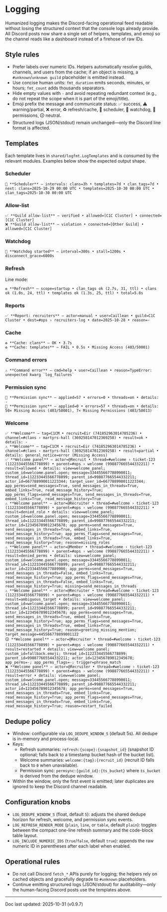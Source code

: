 # Logging

Humanized logging makes the Discord-facing operational feed readable without losing the structured context that the console logs already provide. All Discord posts now share a single set of helpers, templates, and emoji so the channel reads like a dashboard instead of a firehose of raw IDs.

## Style rules
- Prefer labels over numeric IDs. Helpers automatically resolve guilds, channels, and users from the cache; if an object is missing, a `#unknown`/`unknown guild` placeholder is emitted instead.
- Use concise human units: `fmt_duration` emits seconds, minutes, or hours; `fmt_count` adds thousands separators.
- Hide empty values with `-` and avoid repeating redundant context (e.g., do not repeat the scope when it is part of the emoji/title).
- Emoji prefix the message and communicate status: ✅ success, ⚠️ warning/partial, ❌ error, ♻️ refresh/cache, 🧭 scheduler, 🐶 watchdog, 🔐 permissions, 🛈 neutral.
- Structured logs (JSON/stdout) remain unchanged—only the Discord line format is affected.

## Templates
Each template lives in `shared/logfmt.LogTemplates` and is consumed by the relevant modules. Examples below show the expected output shape.

### Scheduler
```
🧭 **Scheduler** — intervals: clans=3h • templates=7d • clan_tags=7d • next: clans=2025-10-29 00:00 UTC • templates=2025-10-30 00:00 UTC • clan_tags=2025-10-30 00:00 UTC
```

### Allow-list
```
✅ **Guild allow-list** — verified • allowed=[C1C Cluster] • connected=[C1C Cluster]
❌ **Guild allow-list** — violation • connected=[Other Guild] • allowed=[C1C Cluster]
```

### Watchdog
```
🐶 **Watchdog started** — interval=300s • stall=1200s • disconnect_grace=6000s
```

### Refresh
Line mode:
```
♻️ **Refresh** — scope=startup • clan_tags ok (2.7s, 31, ttl) • clans ok (1.0s, 24, ttl) • templates ok (1.3s, 25, ttl) • total=5.8s
```

### Reports
```
✅ **Report: recruiters** — actor=manual • user=Caillean • guild=C1C Cluster • dest=#ops › recruiters-log • date=2025-10-28 • reason=-
```

### Cache
```
♻️ **Cache: clans** — OK • 3.7s
♻️ **Cache: templates** — FAIL • 0.5s • Missing Access (403/50001)
```

### Command errors
```
⚠️ **Command error** — cmd=help • user=Caillean • reason=TypeError: unexpected kwarg `log_failures`
```

### Permission sync
```
🔐 **Permission sync** — applied=57 • errors=0 • threads=on • details: -
🔐 **Permission sync** — applied=0 • errors=57 • threads=on • details: 50× Missing Access (403/50001), 7× Missing Permissions (403/50013)
```

### Welcome
```
✅ **Welcome** — tag=C1CM • recruit=Eir (741852963014785236) • channel=#clans › martyrs-hall (369258147012369258) • result=ok • details: -
⚠️ **Welcome** — tag=C1CM • recruit=Eir (741852963014785236) • channel=#clans › martyrs-hall (369258147012369258) • result=partial • details: general_notice=error (Missing Access)
✅ **Welcome panel** — actor=@Recruit • thread=#welcome › ticket-123 (112233445566778899) • parent=#ops › welcome (998877665544332211) • result=allowed • details: view=welcome_panel; custom_id=welcome.panel.open; message=334455667788990011; thread_id=112233445566778899; parent_id=998877665544332211; actor_id=667788990011223344; target_user_id=667788990011223344; app_perms=send_messages=True, send_messages_in_threads=True, embed_links=True, read_message_history=True; app_perms_flags=send_messages=True, send_messages_in_threads=True, embed_links=True, read_message_history=True
⚠️ **Welcome panel** — actor=@Recruiter • thread=#welcome › ticket-123 (112233445566778899) • parent=#ops › welcome (998877665544332211) • result=denied_role • details: view=welcome_panel; custom_id=welcome.panel.open; message=334455667788990011; thread_id=112233445566778899; parent_id=998877665544332211; actor_id=123456789012345678; app_perms=send_messages=True, send_messages_in_threads=True, embed_links=True, read_message_history=True; app_perms_flags=send_messages=True, send_messages_in_threads=True, embed_links=True, read_message_history=True; reason=missing_roles
⚠️ **Welcome panel** — actor=@Member • thread=#welcome › ticket-123 (112233445566778899) • parent=#ops › welcome (998877665544332211) • result=denied_perms • details: view=welcome_panel; custom_id=welcome.panel.open; message=334455667788990011; thread_id=112233445566778899; parent_id=998877665544332211; actor_id=223344556677889900; app_perms=send_messages=True, send_messages_in_threads=False, embed_links=True, read_message_history=True; app_perms_flags=send_messages=True, send_messages_in_threads=False, embed_links=True, read_message_history=True; missing=send_messages_in_threads
⚠️ **Welcome panel** — actor=@Recruiter • thread=#welcome › ticket-123 (112233445566778899) • parent=#ops › welcome (998877665544332211) • result=ambiguous_target • details: view=welcome_panel; custom_id=welcome.panel.open; message=334455667788990011; thread_id=112233445566778899; parent_id=998877665544332211; actor_id=123456789012345678; app_perms=send_messages=True, send_messages_in_threads=True, embed_links=True, read_message_history=True; app_perms_flags=send_messages=True, send_messages_in_threads=True, embed_links=True, read_message_history=True; reason=greeting_missing_mention; target_message=445566778899001122
🛈 **Welcome panel** — actor=@Recruiter • thread=#welcome › ticket-123 (112233445566778899) • parent=#ops › welcome (998877665544332211) • result=restarted • details: view=welcome_panel; custom_id=fallback.emoji; thread_id=112233445566778899; parent_id=998877665544332211; actor_id=123456789012345678; app_perms=-; app_perms_flags=-; trigger=phrase_match
❌ **Welcome panel** — actor=@Recruiter • thread=#welcome › ticket-123 (112233445566778899) • parent=#ops › welcome (998877665544332211) • result=error • details: view=welcome_panel; custom_id=welcome.panel.open; message=334455667788990011; thread_id=112233445566778899; parent_id=998877665544332211; actor_id=123456789012345678; app_perms=send_messages=True, send_messages_in_threads=True, embed_links=True, read_message_history=True; app_perms_flags=send_messages=True, send_messages_in_threads=True, embed_links=True, read_message_history=True; reason=restart_failed
```

## Dedupe policy
- Window: configurable via `LOG_DEDUPE_WINDOW_S` (default 5s). All dedupe is in-memory and process-local.
- Keys:
  - Refresh summaries: `refresh:{scope}:{snapshot_id}` (snapshot ID optional; falls back to a timestamp bucket hash of the bucket list).
  - Welcome summaries: `welcome:{tag}:{recruit_id}` (recruit ID falls back to `0` when unavailable).
  - Permission sync: `permsync:{guild_id}:{ts_bucket}` where `ts_bucket` is derived from the dedupe window.
- Within the window, only the first event is emitted; later duplicates are ignored to keep the Discord channel readable.

## Configuration knobs
- `LOG_DEDUPE_WINDOW_S` (float, default `5`): adjusts the shared dedupe horizon for refresh, welcome, and permission sync events.
- `LOG_REFRESH_RENDER_MODE` (`plain`, `line`, or `table`, default `plain`): toggles between the compact one-line refresh summary and the code-block table layout.
- `LOG_INCLUDE_NUMERIC_IDS` (`true`/`false`, default `true`): appends the raw numeric ID in parentheses after each label when enabled.

## Operational rules
- Do not call Discord `fetch_*` APIs purely for logging; the helpers rely on cached objects and gracefully degrade to `#unknown` placeholders.
- Continue emitting structured logs (JSON/stdout) for auditability—only the human-facing Discord posts use the templates above.
---

Doc last updated: 2025-10-31 (v0.9.7)
